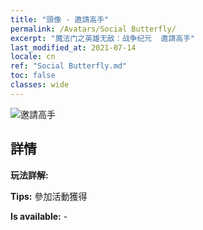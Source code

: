 ```yaml
---
title: "頭像 - 邀請高手"
permalink: /Avatars/Social Butterfly/
excerpt: "魔法门之英雄无敌：战争纪元  邀請高手"
last_modified_at: 2021-07-14
locale: cn
ref: "Social Butterfly.md"
toc: false
classes: wide
---
```

 ![邀請高手](/images/a/avatarFrame_31.png)

## 詳情

 **玩法詳解:**  

 **Tips:** 參加活動獲得 

 **Is available:**  - 

